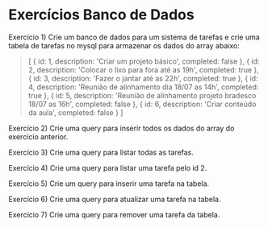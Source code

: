 # Exercícios Banco de Dados

Exercício 1) Crie um banco de dados para um sistema de tarefas e crie uma tabela de tarefas no mysql para armazenar os dados do array abaixo:

>[
    { id: 1, description: 'Criar um projeto básico', completed: false },
    { id: 2, description: 'Colocar o lixo para fora até as 19h', completed: true },
    { id: 3, description: 'Fazer o jantar até as 22h', completed: true },
    { id: 4, description: 'Reunião de alinhamento dia 18/07 as 14h', completed: true },
    { id: 5, description: 'Reunião de alinhamento projeto bradesco 18/07 as 16h', completed: false },
    { id: 6, description: 'Criar conteúdo da aula', completed: false }
]

Exercício 2) Crie uma query para inserir todos os dados do array do exercício anterior.

Exercício 3) Crie uma query para listar todas as tarefas.

Exercício 4) Crie uma query para listar uma tarefa pelo id 2.

Exercício 5) Crie um query para inserir uma tarefa na tabela.

Exercício 6) Crie uma query para atualizar uma tarefa na tabela.

Exercício 7) Crie uma query para remover uma tarefa da tabela.
